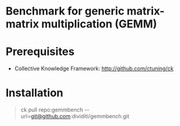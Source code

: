 Benchmark for generic matrix-matrix multiplication (GEMM)
=========================================================

Prerequisites
=============
* Collective Knowledge Framework: http://github.com/ctuning/ck

Installation
============

> ck pull repo:gemmbench --url=git@github.com:dividiti/gemmbench.git

